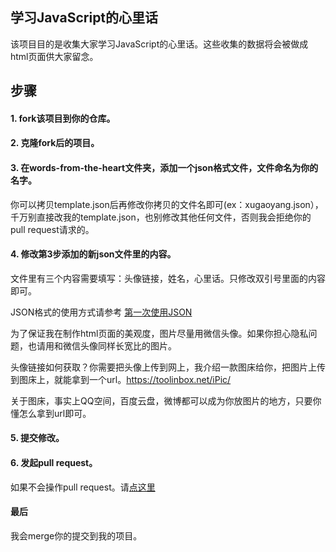 ## 学习JavaScript的心里话

该项目目的是收集大家学习JavaScript的心里话。这些收集的数据将会被做成html页面供大家留念。

## 步骤

#### 1. fork该项目到你的仓库。
#### 2. 克隆fork后的项目。
#### 3. 在words-from-the-heart文件夹，添加一个json格式文件，文件命名为你的名字。

你可以拷贝template.json后再修改你拷贝的文件名即可(ex：xugaoyang.json），千万别直接改我的template.json，也别修改其他任何文件，否则我会拒绝你的pull request请求的。

#### 4. 修改第3步添加的新json文件里的内容。

文件里有三个内容需要填写：头像链接，姓名，心里话。只修改双引号里面的内容即可。

JSON格式的使用方式请参考 [第一次使用JSON](https://github.com/xugy0926/getting-started-with-javascript/blob/master/topics/%E7%AC%AC%E4%B8%80%E6%AC%A1%E4%BD%BF%E7%94%A8JSON.md)

为了保证我在制作html页面的美观度，图片尽量用微信头像。如果你担心隐私问题，也请用和微信头像同样长宽比的图片。

头像链接如何获取？你需要把头像上传到网上，我介绍一款图床给你，把图片上传到图床上，就能拿到一个url。https://toolinbox.net/iPic/

关于图床，事实上QQ空间，百度云盘，微博都可以成为你放图片的地方，只要你懂怎么拿到url即可。

#### 5. 提交修改。
#### 6. 发起pull request。


如果不会操作pull request。请[点这里](https://github.com/xugy0926/getting-started-with-javascript/wiki/%E7%AC%AC%E4%B8%80%E6%AC%A1pull-request)


#### 最后

我会merge你的提交到我的项目。

